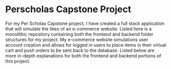 # Perscholas Capstone Project

For my Per Scholas Capstone project, I have created a full stack application that will simulate the likes of an e-commerce website. Listed here is a monolithic repository containing both the frontend and backend folder structures for my project. My e-commerce website simulations user account creation and allows for logged in users to place items in their virtual cart and push orders to be sent back to the database. Listed below are more in-depth explanations for both the frontend and backend portions of this project.
